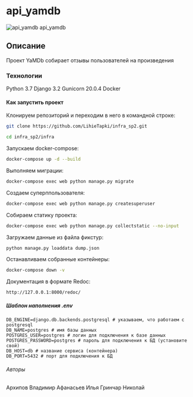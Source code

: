 # api_yamdb
![api_yamdb](https://github.com/LihieTapki/yamdb_final/actions/workflows/yamdb_workflow.yml/badge.svg)
api_yamdb

## Описание

Проект YaMDb собирает отзывы пользователей на произведения

### Технологии

Python 3.7 Django 3.2 Gunicorn 20.0.4 Docker

#### Как запустить проект

Клонируем репозиторий и переходим в него в командной строке:

```bash
git clone https://github.com/LihieTapki/infra_sp2.git
```

```bash
cd infra_sp2/infra
```

Запускаем docker-compose:

```bash
docker-compose up -d --build
```

Выполняем миграции:

```bash
docker-compose exec web python manage.py migrate
```

Создаем суперппользователя:

```bash
docker-compose exec web python manage.py createsuperuser
```

Собираем статику проекта:

```bash
docker-compose exec web python manage.py collectstatic --no-input
```

Загружаем данные из файла фикстур:

```bash
python manage.py loaddata dump.json
```

Останавливаем собранные контейнеры:

```bash
docker-compose down -v 
```

Документация в формате Redoc:

```HTTP
http://127.0.0.1:8000/redoc/
```

##### Шаблон наполнения .env

```
DB_ENGINE=django.db.backends.postgresql # указываем, что работаем с postgresql
DB_NAME=postgres # имя базы данных
POSTGRES_USER=postgres # логин для подключения к базе данных
POSTGRES_PASSWORD=postgres # пароль для подключения к БД (установите свой)
DB_HOST=db # название сервиса (контейнера)
DB_PORT=5432 # порт для подключения к БД 
```

###### Авторы

Архипов Владимир
Афанасьев Илья
Гринчар Николай
